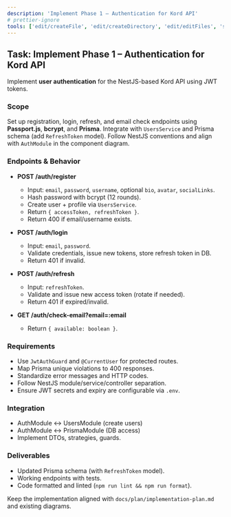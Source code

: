 ```yaml
---
description: 'Implement Phase 1 – Authentication for Kord API'
# prettier-ignore
tools: ['edit/createFile', 'edit/createDirectory', 'edit/editFiles', 'search', 'runCommands', 'runTasks', 'context7/*', 'upstash/context7/*', 'usages', 'problems', 'changes', 'testFailure', 'fetch', 'githubRepo', 'prisma.prisma/prisma-migrate-status', 'prisma.prisma/prisma-migrate-dev', 'prisma.prisma/prisma-migrate-reset', 'prisma.prisma/prisma-studio', 'prisma.prisma/prisma-platform-login', 'prisma.prisma/prisma-postgres-create-database', 'extensions', 'todos']
---
```


## Task: Implement Phase 1 – Authentication for Kord API

Implement **user authentication** for the NestJS-based Kord API using JWT tokens.

### Scope

Set up registration, login, refresh, and email check endpoints using **Passport.js**, **bcrypt**, and **Prisma**.
Integrate with `UsersService` and Prisma schema (add `RefreshToken` model).
Follow NestJS conventions and align with `AuthModule` in the component diagram.

### Endpoints & Behavior

- **POST /auth/register**
  - Input: `email`, `password`, `username`, optional `bio`, `avatar`, `socialLinks`.
  - Hash password with bcrypt (12 rounds).
  - Create user + profile via `UsersService`.
  - Return `{ accessToken, refreshToken }`.
  - Return 400 if email/username exists.

- **POST /auth/login**
  - Input: `email`, `password`.
  - Validate credentials, issue new tokens, store refresh token in DB.
  - Return 401 if invalid.

- **POST /auth/refresh**
  - Input: `refreshToken`.
  - Validate and issue new access token (rotate if needed).
  - Return 401 if expired/invalid.

- **GET /auth/check-email?email=:email**
  - Return `{ available: boolean }`.

### Requirements

- Use `JwtAuthGuard` and `@CurrentUser` for protected routes.
- Map Prisma unique violations to 400 responses.
- Standardize error messages and HTTP codes.
- Follow NestJS module/service/controller separation.
- Ensure JWT secrets and expiry are configurable via `.env`.

### Integration

- AuthModule ↔ UsersModule (create users)
- AuthModule ↔ PrismaModule (DB access)
- Implement DTOs, strategies, guards.

### Deliverables

- Updated Prisma schema (with `RefreshToken` model).
- Working endpoints with tests.
- Code formatted and linted (`npm run lint && npm run format`).

Keep the implementation aligned with `docs/plan/implementation-plan.md` and existing diagrams.
